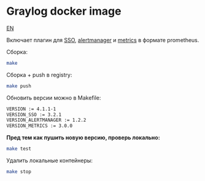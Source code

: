 # Graylog docker image

[EN](https://github.com/jidckii/graylog/blob/master/README.md)

Включает плагин для [SSO](https://github.com/Graylog2/graylog-plugin-auth-sso), [alertmanager](https://github.com/GDATASoftwareAG/Graylog-Plugin-AlertManager-Callback) и [metrics](https://github.com/graylog-labs/graylog-plugin-metrics-reporter)  в формате prometheus.

Сборка:

```bash
make
```

Сборка + push в registry:

```bash
make push
```

Обновить версии можно в Makefile:

```bash
VERSION := 4.1.1-1
VERSION_SSO := 3.2.1
VERSION_ALERTMANAGER := 1.2.2
VERSION_METRICS := 3.0.0
```

**Пред тем как пушить новую версию, проверь локально:**

```bash
make test
```

Удалить локальные контейнеры:

```bash
make stop
```

